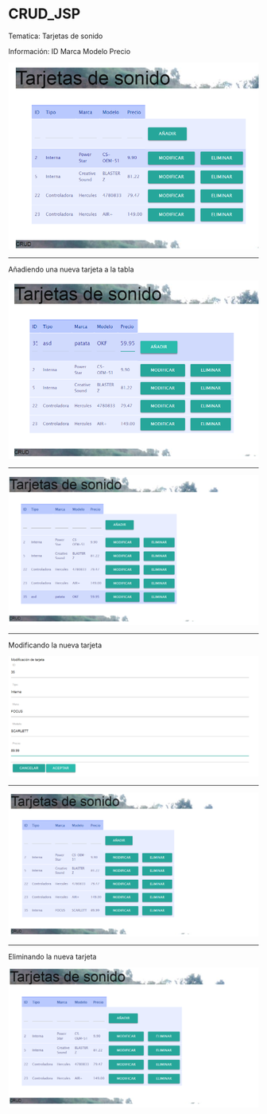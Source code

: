 # CRUD_JSP

Tematica: Tarjetas de sonido

Información:
ID
Marca
Modelo
Precio

![alt text](fotos/foto1.png "CRUD")

-------------------------------------------------------------------

Añadiendo una nueva tarjeta a la tabla

![alt text](fotos/foto2.png "Añadiendo tarjeta nueva")

-------------------------------------------------------------------

![alt text](fotos/foto3.png "Mostrando nueva tarjeta")

-------------------------------------------------------------------

Modificando la nueva tarjeta

![alt text](fotos/foto4.png "Modificando")

-------------------------------------------------------------------

![alt text](fotos/foto5.png "Mostrando")

-------------------------------------------------------------------

Eliminando la nueva tarjeta

![alt text](fotos/foto6.png "Eliminando")

